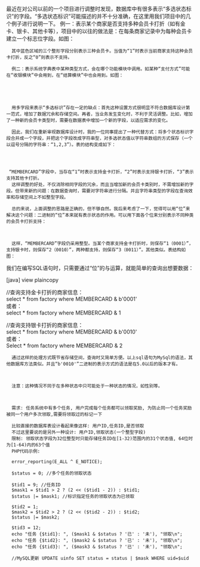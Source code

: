   最近在对公司以前的一个项目进行调整时发现，数据库中有很多表示“多选状态标识”的字段。“多选状态标识”可能描述的并不十分准确，在这里用我们项目中的几个例子进行说明一下。
      例一：表示某个商家是否支持多种会员卡打折（如有金卡、银卡、其他卡等），项目中的以往的做法是：在每条商家记录中为每种会员卡建立一个标志位字段。如图：


 
      其中蓝色区域的三个整形字段分别表示三种会员卡。当值为“1”时表示当前商家支持这种会员卡打折，反之“0”则表示不支持。
 
      例二：表示系统字典表中某种类型方式，会在哪个功能模块中调用。如某种“支付方式”可能在“收银模块”中会用到，在“结算模块”中也会用到。如图：



 

      用多字段来表示“多选标识”存在一定的缺点：首先这种设置方式很明显不符合数据库设计第一范式，增加了数据冗余和存储空间。再者，当业务发生变化时，不利于灵活调整。比如，增加了一种新的会员卡类型时，需要在数据表中增加一个新的字段，以适应需求的变化。
 
      因此，我们在重新审视数据库设计时，我的一位同事提出了一种代替方式：将多个状态标识字段合并成一个字段，并把这个字段改成字符串型，对多选状态值以字符串数组的方式保存（一个以逗号分隔的字符串：“1,2,3”）。表的结构变成如下：


 

     “MEMBERCARD”字段中，当存在“1”时表示支持金卡打折，“2”时表示支持银卡打折，“3”表示支持其他卡打折。
      这样调整的好处，不仅消除相同字段的冗余，而且当增加新的会员卡类别时，不需增加新的字段。但带来新的问题：在数据查询时，需要对字符串进行分隔。并且字符串类型的字段在查询效率和存储空间上不如整型字段。
 
      总的来说，上面调整的思路是正确的，但不够自然。我后来考虑了一下，觉得可以用“位”来解决这个问题：二进制的“位”本来就有表示状态的作用。可以用下面各个位来分别表示不同种类的会员卡打折支持：


 
      这样，“MEMBERCARD”字段仍采用整型。当某个商家支持金卡打折时，则保存“1（0001）”，支持银卡时，则保存“2（0010）”，两种都支持，则保存“3（0011）”。其他类似。表结构如图：


 

我们在编写SQL语句时，只需要通过“位”的与运算，就能简单的查询出想要数据：

[java] view plaincopy

//查询支持金卡打折的商家信息：  
select * from factory where MEMBERCARD & b'0001'  
或者：  
select * from factory where MEMBERCARD & 1  
  
//查询支持银卡打折的商家信息：  
select * from factory where MEMBERCARD & b'0010'  
或者：  
Select * from factory where MEMBERCARD & 2  
 

      通过这样的处理方式既节省存储空间，查询时又简单方便。以上sql语句为MySql的语法，其他数据库方法类似。并且“b'0010'”二进制的表示方式的语法是在5.0以后的版本才有。



      注意：这种情况不同于在多种状态中只可能处于一种状态的情况，如性别等。
      
      
      
      需求: 任务系统中有多个任务, 用户完成每个任务都可以领取奖励, 为防止同一个任务奖励被同一个用户多次领取,需要将领取过的标记一下
      
      比较直接的数据库表设计看起来像这样: 用户ID,任务ID,是否领取 
      不过这里要说的是另外一种设计: 用户ID,领取状态(一个整型字段) 
      限制: 领取状态字段为32位整型时只能存储任务ID在[1-32)范围内的31个状态值, 64位时为[1-64)内的63个值 
      PHP代码示例:
      
      error_reporting(E_ALL ^ E_NOTICE);
      
      $status = 0; //多个任务的领取状态
      
      $tid1 = 9; //任务ID
      $mask1 = $tid1 > 2 ? (2 << ($tid1 - 2)) : $tid1;
      $status |= $mask1; //标识指定任务的领取状态为已领取
      
      $tid2 = 1;
      $mask2 = $tid2 > 2 ? (2 << ($tid2 - 2)) : $tid2;
      $status |= $mask2;
      
      $tid3 = 12;
      echo "任务 {$tid1}: ", ($mask1 & $status ? '已' : '未'), "领取\n";
      echo "任务 {$tid2}: ", ($mask2 & $status ? '已' : '未'), "领取\n";
      echo "任务 {$tid3}: ", ($mask3 & $status ? '已' : '未'), "领取\n";
      
      //MySQL更新 UPDATE uinfo SET status = status | $mask WHERE uid=$uid